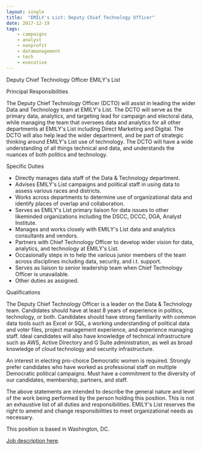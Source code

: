 ```yaml
---
layout: single
title:  "EMILY's List: Deputy Chief Technology Officer"
date: 2017-12-19
tags: 
    - campaigns
    - analyst
    - nonprofit
    - datamanagement
    - tech
    - executive
---
```

Deputy Chief Technology Officer
EMILY's List

Principal Responsibilities

The Deputy Chief Technology Officer (DCTO) will assist in leading the wider Data and Technology team at EMILY's List. The DCTO will serve as the primary data, analytics, and targeting lead for campaign and electoral data, while managing the team that oversees data and analytics for all other departments at EMILY's List including Direct Marketing and Digital. The DCTO will also help lead the wider department, and be part of strategic thinking around EMILY's List use of technology. The DCTO will have a wide understanding of all things technical and data, and understands the nuances of both politics and technology.

Specific Duties

-	Directly manages data staff of the Data & Technology department.
-	Advises EMILY's List campaigns and political staff in using data to assess various races and districts.
-	Works across departments to determine use of organizational data and identify places of overlap and collaboration.
-	Serves as EMILY's List primary liaison for data issues to other likeminded organizations including the DSCC, DCCC, DGA, Analyst Institute.
-	Manages and works closely with EMILY's List data and analytics consultants and vendors.
-	Partners with Chief Technology Officer to develop wider vision for data, analytics, and technology at EMILY's List.
-	Occasionally steps in to help the various junior members of the team across disciplines including data, security, and i.t. support.
-	Serves as liaison to senior leadership team when Chief Technology Officer is unavailable.
-	Other duties as assigned.

Qualifications

The Deputy Chief Technology Officer is a leader on the Data & Technology team. Candidates should have at least 8 years of experience in politics, technology, or both. Candidates should have strong familiarity with common data tools such as Excel or SQL, a working understanding of political data and voter files, project management experience, and  experience managing staff. Ideal candidates will also have knowledge of technical infrastructure such as AWS, Active Directory and G Suite administration, as well as broad knowledge of cloud technology and security infrastructure.
 
An interest in electing pro-choice Democratic women is required. Strongly prefer candidates who have worked as professional staff on multiple Democratic political campaigns. Must have a commitment to the diversity of our candidates, membership, partners, and staff.

The above statements are intended to describe the general nature and level of the work being performed by the person holding this position.  This is not an exhaustive list of all duties and responsibilities. EMILY's List reserves the right to amend and change responsibilities to meet organizational needs as necessary.

This position is based in Washington, DC.

[Job description here](https://secure.emilyslist.org/page/-/Job%20Descriptions/Deputy%20CTO%20AD.pdf).

